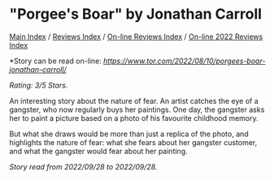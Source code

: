 # "Porgee's Boar" by Jonathan Carroll

[Main Index](../../../README.md) / [Reviews Index](../../README.md) / [On-line Reviews Index](../README.md) / [On-line 2022 Reviews Index](README.md)

*Story can be read on-line: *<https://www.tor.com/2022/08/10/porgees-boar-jonathan-carroll/>*

*Rating: 3/5 Stars.*

An interesting story about the nature of fear. An artist catches the eye of a gangster, who now regularly buys her paintings. One day, the gangster asks her to paint a picture based on a photo of his favourite childhood memory.

But what she draws would be more than just a replica of the photo, and highlights the nature of fear: what she fears about her gangster customer, and what the gangster would fear about her painting.

*Story read from 2022/09/28 to 2022/09/28.*
